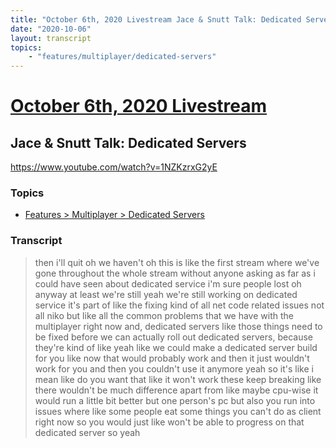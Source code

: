 ```yaml
---
title: "October 6th, 2020 Livestream Jace & Snutt Talk: Dedicated Servers"
date: "2020-10-06"
layout: transcript
topics:
    - "features/multiplayer/dedicated-servers"
---
```

# [October 6th, 2020 Livestream](../2020-10-06.md)
## Jace & Snutt Talk: Dedicated Servers
https://www.youtube.com/watch?v=1NZKzrxG2yE

### Topics
* [Features > Multiplayer > Dedicated Servers](../topics/features/multiplayer/dedicated-servers.md)

### Transcript

> then i'll quit oh we haven't oh this is like the first stream where we've gone throughout the whole stream without anyone asking as far as i could have seen about dedicated service i'm sure people lost oh anyway at least we're still yeah we're still working on dedicated service it's part of like the fixing kind of all net code related issues not all niko but like all the common problems that we have with the multiplayer right now and, dedicated servers like those things need to be fixed before we can actually roll out dedicated servers, because they're kind of like yeah like we could make a dedicated server build for you like now that would probably work and then it just wouldn't work for you and then you couldn't use it anymore yeah so it's like i mean like do you want that like it won't work these keep breaking like there wouldn't be much difference apart from like maybe cpu-wise it would run a little bit better but one person's pc but also you run into issues where like some people eat some things you can't do as client right now so you would just like won't be able to progress on that dedicated server so yeah
